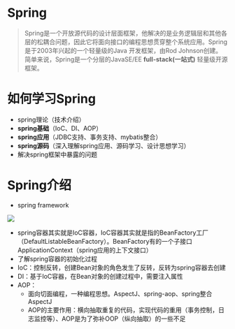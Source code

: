 # Spring

> Spring是一个开放源代码的设计层面框架，他解决的是业务逻辑层和其他各层的松耦合问题，因此它将面向接口的编程思想贯穿整个系统应用。Spring是于2003年兴起的一个轻量级的Java 开发框架，由Rod Johnson创建。简单来说，Spring是一个分层的JavaSE/EE **full-stack(一站式)** 轻量级开源框架。

# 如何学习Spring

- spring理论（技术介绍）
- **spring基础**（IoC、DI、AOP）
- **spring应用**（JDBC支持、事务支持、mybatis整合）
- **spring源码**（深入理解spring应用、源码学习、设计思想学习）
- 解决spring框架中暴露的问题

# Spring介绍

- spring framework

![](https://docs.spring.io/spring/docs/4.3.21.RELEASE/spring-framework-reference/htmlsingle/images/spring-overview.png)

- spring容器其实就是IoC容器，IoC容器其实就是指的BeanFactory工厂（DefaultListableBeanFactory）。BeanFactory有的一个子接口ApplicationContext（spring应用的上下文接口）
- 了解spring容器的初始化过程
- IoC：控制反转，创建Bean对象的角色发生了反转，反转为spring容器去创建
- DI：基于IoC容器，在Bean对象的创建过程中，需要注入属性
- AOP：
  - 面向切面编程，一种编程思想。AspectJ、spring-aop、spring整合AspectJ
  - AOP的主要作用：横向抽取重复的代码，实现代码的重用（事务控制，日志监控等）、AOP是为了弥补OOP（纵向抽取）的一些不足

